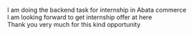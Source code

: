 I am doing the backend task for internship in Abata commerce  
I am looking forward to get internship offer at here  
Thank you very much for this kind opportunity 

